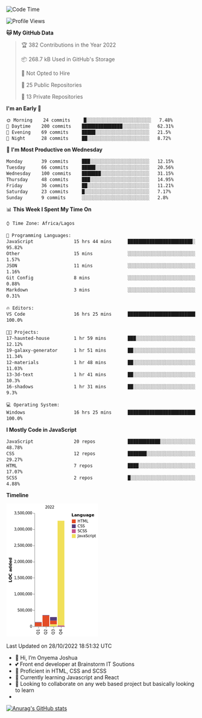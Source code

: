 <!--START_SECTION:waka-->
![Code Time](http://img.shields.io/badge/Code%20Time-21%20hrs%2033%20mins-blue)

![Profile Views](http://img.shields.io/badge/Profile%20Views-73-blue)

**🐱 My GitHub Data** 

> 🏆 382 Contributions in the Year 2022
 > 
> 📦 268.7 kB Used in GitHub's Storage 
 > 
> 🚫 Not Opted to Hire
 > 
> 📜 25 Public Repositories 
 > 
> 🔑 13 Private Repositories  
 > 
**I'm an Early 🐤** 

```text
🌞 Morning    24 commits     █░░░░░░░░░░░░░░░░░░░░░░░░   7.48% 
🌆 Daytime    200 commits    ███████████████░░░░░░░░░░   62.31% 
🌃 Evening    69 commits     █████░░░░░░░░░░░░░░░░░░░░   21.5% 
🌙 Night      28 commits     ██░░░░░░░░░░░░░░░░░░░░░░░   8.72%

```
📅 **I'm Most Productive on Wednesday** 

```text
Monday       39 commits     ███░░░░░░░░░░░░░░░░░░░░░░   12.15% 
Tuesday      66 commits     █████░░░░░░░░░░░░░░░░░░░░   20.56% 
Wednesday    100 commits    ███████░░░░░░░░░░░░░░░░░░   31.15% 
Thursday     48 commits     ███░░░░░░░░░░░░░░░░░░░░░░   14.95% 
Friday       36 commits     ██░░░░░░░░░░░░░░░░░░░░░░░   11.21% 
Saturday     23 commits     █░░░░░░░░░░░░░░░░░░░░░░░░   7.17% 
Sunday       9 commits      ░░░░░░░░░░░░░░░░░░░░░░░░░   2.8%

```


📊 **This Week I Spent My Time On** 

```text
⌚︎ Time Zone: Africa/Lagos

💬 Programming Languages: 
JavaScript               15 hrs 44 mins      ████████████████████████░   95.82% 
Other                    15 mins             ░░░░░░░░░░░░░░░░░░░░░░░░░   1.57% 
JSON                     11 mins             ░░░░░░░░░░░░░░░░░░░░░░░░░   1.16% 
Git Config               8 mins              ░░░░░░░░░░░░░░░░░░░░░░░░░   0.88% 
Markdown                 3 mins              ░░░░░░░░░░░░░░░░░░░░░░░░░   0.31%

🔥 Editors: 
VS Code                  16 hrs 25 mins      █████████████████████████   100.0%

🐱‍💻 Projects: 
17-haunted-house         1 hr 59 mins        ███░░░░░░░░░░░░░░░░░░░░░░   12.12% 
19-galaxy-generator      1 hr 51 mins        ██░░░░░░░░░░░░░░░░░░░░░░░   11.34% 
12-materials             1 hr 48 mins        ██░░░░░░░░░░░░░░░░░░░░░░░   11.03% 
13-3d-text               1 hr 41 mins        ██░░░░░░░░░░░░░░░░░░░░░░░   10.3% 
16-shadows               1 hr 31 mins        ██░░░░░░░░░░░░░░░░░░░░░░░   9.3%

💻 Operating System: 
Windows                  16 hrs 25 mins      █████████████████████████   100.0%

```

**I Mostly Code in JavaScript** 

```text
JavaScript               20 repos            ████████████░░░░░░░░░░░░░   48.78% 
CSS                      12 repos            ███████░░░░░░░░░░░░░░░░░░   29.27% 
HTML                     7 repos             ████░░░░░░░░░░░░░░░░░░░░░   17.07% 
SCSS                     2 repos             █░░░░░░░░░░░░░░░░░░░░░░░░   4.88%

```


**Timeline**

![Chart not found](https://raw.githubusercontent.com/the-officialjosh/the-officialjosh/main/charts/bar_graph.png) 


 Last Updated on 28/10/2022 18:51:32 UTC
<!--END_SECTION:waka-->


- 👋 Hi, I’m Onyema Joshua
- 💕 Front end developer at Brainstorm IT Soutions
- 👀 Proficient  in HTML, CSS and SCSS
- 🌱 Currently learning Javascript and React
- 💞️ Looking to collaborate on any web based project but basically looking to learn
- 
[![Anurag's GitHub stats](https://github-readme-stats.vercel.app/api?username=the-officialjosh&count_private=true&show_icons=true&theme=tokyonight)](https://github.com/anuraghazra/github-readme-stats) 
<!---
the-officialjosh/the-officialjosh is a ✨ special ✨ repository because its `README.md` (this file) appears on your GitHub profile.
You can click the Preview link to take a look at your change.
--->
